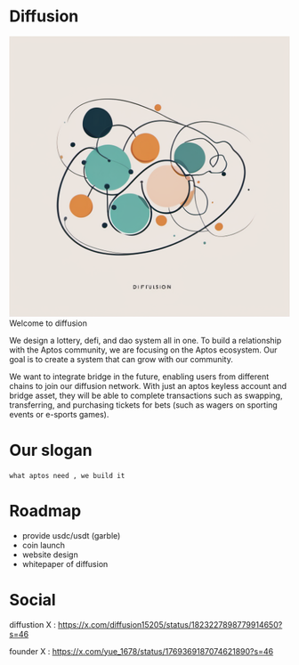 # Diffusion 
<img src="client/src/art/diffusion.png">
Welcome to diffusion

We design a lottery, defi, and dao system all in one. To build a relationship with the Aptos community, we are focusing on the Aptos ecosystem. Our goal is to create a system that can grow with our community.

We want to integrate bridge in the future, enabling users from different chains to join our diffusion network. With just an aptos keyless account and bridge asset, they will be able to complete transactions such as swapping, transferring, and purchasing tickets for bets (such as wagers on sporting events or e-sports games).

# Our slogan

`what aptos need , we build it` 


# Roadmap
- provide usdc/usdt (garble)
- coin launch
- website design
- whitepaper of diffusion
  
# Social 

diffustion X : https://x.com/diffusion15205/status/1823227898779914650?s=46

founder X :
https://x.com/yue_1678/status/1769369187074621890?s=46
